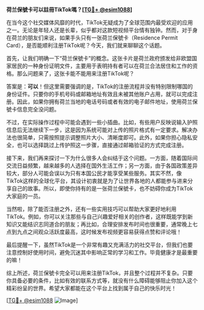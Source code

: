 **荷兰保號卡可以註冊TikTok嗎？[[TG💪+ @esim1088](https://t.me/s/esim1088)]**

在当今这个社交媒体风靡的时代，TikTok无疑成为了全球范围内最受欢迎的应用之一。无论是年轻人还是长辈，似乎都对这款短视频平台情有独钟。然而，对于身在荷兰的朋友们来说，如果手头只有一张荷兰保號卡（Residence Permit Card），是否能顺利注册TikTok呢？今天，我们就来聊聊这个话题。

首先，让我们明确一下“荷兰保號卡”的概念。这张卡片是荷兰政府颁发给非欧盟国家居民的一种身份证明文件，主要用于表明持有者可以在荷兰合法居住和工作的资格。那么问题来了，这张卡能不能用来注册TikTok呢？

答案是：**可以**！但这里需要强调的是，TikTok的注册流程并没有特别限制哪国的身份证件。只要你的手机号码或邮箱地址有效且未被其他账户占用，就可以完成注册。因此，如果你拥有荷兰当地的电话号码或者有效的电子邮件地址，使用荷兰保號卡信息完全没问题。

不过，在实际操作过程中可能会遇到一些小插曲。比如，有些用户反映说输入护照信息后无法继续下一步，这是因为系统可能对上传的照片格式有一定要求。解决办法也很简单，只需按照提示调整照片大小、清晰度即可。此外，如果你担心隐私安全，也可以选择跳过上传护照这一步骤，直接通过邮箱验证的方式完成注册。

接下来，我们再来探讨一下为什么很多人会纠结于这个问题。一方面，随着国际间交流日益频繁，越来越多的人选择在国外生活工作；另一方面，由于各国政策差异较大，部分人可能会误以为只有本国公民才能享受某些服务。其实不然，像TikTok这样的全球化平台，其设计初衷就是为了让世界各地的人都能参与进来分享自己的故事。所以，即使你持有的是一张荷兰保號卡，也不妨碍你成为TikTok大家庭的一员。

当然啦，除了能否注册之外，还有一些实用技巧可以帮助大家更好地利用TikTok。例如，你可以关注那些与自己兴趣爱好相关的创作者，这样既能学到新知识又能结识志同道合的朋友；再比如，合理安排发布时间也很重要，通常晚上七点到九点之间观众活跃度最高，这时候发布视频更容易获得点赞和评论哦！

最后提醒一下，虽然TikTok是一个非常有趣又充满活力的社交平台，但我们也要注意控制好使用时间，避免沉迷其中影响正常的学习和工作。毕竟健康才是最重要的嘛！

综上所述，荷兰保號卡完全可以用来注册TikTok，并且整个过程并不复杂。只要你具备必要的条件，比如有效的联系方式等，就没有什么障碍能够阻止你加入这个精彩纷呈的世界。希望大家都能在这个平台上找到属于自己的快乐时光！

[[TG💪+ @esim1088](https://t.me/s/esim1088) ![Image](https://i.postimg.cc/4NQfJmqS/Snipaste-2025-05-13-00-14-12.png)]